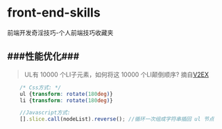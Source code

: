 front-end-skills
================

前端开发奇淫技巧-个人前端技巧收藏夹

###性能优化###
--
>UL有 10000 个LI子元素，如何将这 10000 个LI颠倒顺序? 摘自[V2EX](http://v2ex.com/t/100982)
```css
    /* Css方式: */
    ul {transform: rotate(180deg)} 
    li {transform: rotate(180deg)}
```

```javascript
    //Javascript方式:
    [].slice.call(nodeList).reverse(); //循环一次组成字符串插回 ul 节点
```

